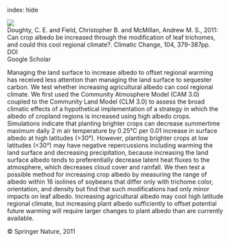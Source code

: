 index: hide

<div class="Citation">
    <div class="Citation-thumb CitationThumb-linked"  data-href="https://doi.org/10.1007/s10584-010-9936-0">
      <img src="https://static.claimspace.cloud/climate-study-static/refs/thumbs/7/Doughty_et_al_2011-thumb.png" />
    </div>

  <div class="Citation-body">
    <div class="Citation-text">Doughty, C. E. and Field, Christopher B. and McMillan, Andrew M. S., 2011: Can crop albedo be increased through the modification of leaf trichomes, and could this cool regional climate?. <span class="Article-journal">Climatic Change, </span><span class="Article-volume">104, </span>379-387pp.</div>
    <div class="Citation-links">
      <div class="CitationLink" data-href="https://doi.org/10.1007/s10584-010-9936-0">
        <div class="CitationLink-icon CitationLink-Doi"></div>
        <div class="CitationLink-text">DOI</div>
      </div>
      <div class="CitationLink" data-href="https://scholar.google.com/scholar?q=10.1007/s10584-010-9936-0">
        <div class="CitationLink-icon CitationLink-Scholar"></div>
        <div class="CitationLink-text">Google Scholar</div>
      </div>
    </div>
  </div>
</div>

Managing the land surface to increase albedo to offset regional warming has received less attention than managing the land surface to sequester carbon. We test whether increasing agricultural albedo can cool regional climate. We first used the Community Atmosphere Model (CAM 3.0) coupled to the Community Land Model (CLM 3.0) to assess the broad climatic effects of a hypothetical implementation of a strategy in which the albedo of cropland regions is increased using high albedo crops. Simulations indicate that planting brighter crops can decrease summertime maximum daily 2 m air temperature by 0.25°C per 0.01 increase in surface albedo at high latitudes (>30°). However, planting brighter crops at low latitudes (<30°) may have negative repercussions including warming the land surface and decreasing precipitation, because increasing the land surface albedo tends to preferentially decrease latent heat fluxes to the atmosphere, which decreases cloud cover and rainfall. We then test a possible method for increasing crop albedo by measuring the range of albedo within 16 isolines of soybeans that differ only with trichome color, orientation, and density but find that such modifications had only minor impacts on leaf albedo. Increasing agricultural albedo may cool high latitude regional climate, but increasing plant albedo sufficiently to offset potential future warming will require larger changes to plant albedo than are currently available.

<div class="Citation-copy">
&copy; Springer Nature, 2011
</div>